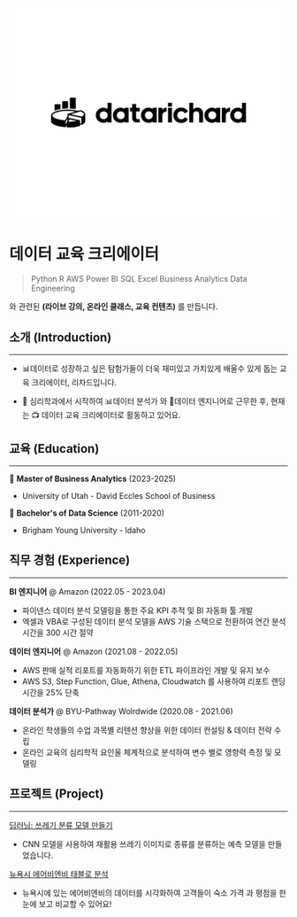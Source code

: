 ![datarichard](assets/img/datarichard.png)

# 데이터 교육 크리에이터

> Python
> R
> AWS
> Power BI
> SQL
> Excel
> Business Analytics
> Data Engineering

와 관련된 **(라이브 강의, 온라인 클래스, 교육 컨텐츠)** 를 만듭니다.


## 소개 (Introduction)
------

- 📊데이터로 성장하고 싶은 탐험가들이 더욱 재미있고 가치있게 배울수 있게 돕는 
교육 크리에이터, 리차드입니다.

- 📖 심리학과에서 시작하여 
📊데이터 분석가 와 🔧데이터 엔지니어로 근무한 후,
현재는 📺 데이터 교육 크리에이터로 활동하고 있어요.


## 교육 (Education)
------
🏫 **Master of Business Analytics** (2023-2025)

- University of Utah - David Eccles School of Business

🏫 **Bachelor's of Data Science** (2011-2020)
- Brigham Young University - Idaho

## 직무 경험 (Experience)
------

**BI 엔지니어** @ Amazon (2022.05 - 2023.04)

- 파이넨스 데이터 분석 모델링을 통한 주요 KPI 추적 및 BI 자동화 툴 개발
- 엑셀과 VBA로 구성된 데이터 분석 모델을 AWS 기술 스택으로 전환하여 연간 분석 시간을 300 시간 절약 

**데이터 엔지니어** @ Amazon (2021.08 - 2022.05)

- AWS 판매 실적 리포트를 자동화하기 위한 ETL 파이프라인 개발 및 유지 보수
- AWS S3, Step Function, Glue, Athena, Cloudwatch 를 사용하여 리포트 랜딩 시간을 25% 단축

**데이터 분석가** @ BYU-Pathway Wolrdwide (2020.08 - 2021.06)

- 온라인 학생들의 수업 과목별 리텐션 향상을 위한 데이터 컨설팅 & 데이터 전략 수립
- 온라인 교육의 심리학적 요인울 체계적으로 분석하여 변수 별로 영향력 측정 및 모델링

## 프로젝트 (Project)
------

[딥러닝: 쓰레기 분류 모델 만들기](https://github.com/dongchanlim/Python-Machine-Learning/blob/main/Semester_Project.ipynb)
- CNN 모델을 사용하여 재활용 쓰레기 이미지로 종류를 분류하는 예측 모델을 만들었습니다.

[뉴욕시 에어비엔비 태블로 분석](https://public.tableau.com/app/profile/dongchan.lim/viz/AirbnbPractice_15699654202660/Story1)
- 뉴욕시에 있는 에어비엔비의 데이터를 시각화하여 고객들이 숙소 가격 과 평점을 한눈에 보고 비교할 수 있어요!
